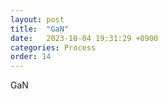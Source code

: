 ```yaml
---
layout: post
title:  "GaN"
date:   2023-10-04 19:31:29 +0900
categories: Process
order: 14
---
```


GaN